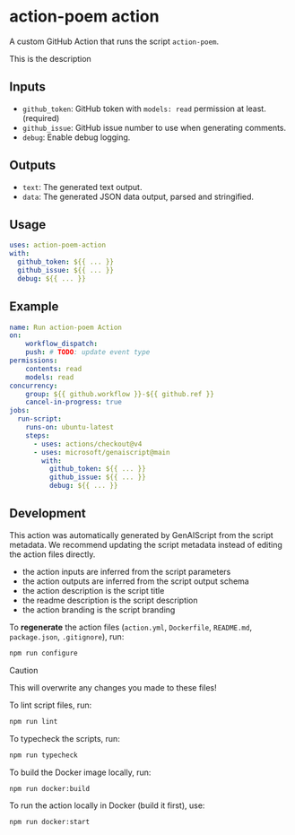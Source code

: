 # action-poem action

A custom GitHub Action that runs the script `action-poem`.

This is the description

## Inputs

- `github_token`: GitHub token with `models: read` permission at least. (required)
- `github_issue`: GitHub issue number to use when generating comments.
- `debug`: Enable debug logging.

## Outputs

- `text`: The generated text output.
- `data`: The generated JSON data output, parsed and stringified.

## Usage

```yaml
uses: action-poem-action
with:
  github_token: ${{ ... }}
  github_issue: ${{ ... }}
  debug: ${{ ... }}
```

## Example

```yaml
name: Run action-poem Action
on:
    workflow_dispatch:
    push: # TODO: update event type
permissions:
    contents: read
    models: read
concurrency:
    group: ${{ github.workflow }}-${{ github.ref }}
    cancel-in-progress: true
jobs:
  run-script:
    runs-on: ubuntu-latest
    steps:
      - uses: actions/checkout@v4
      - uses: microsoft/genaiscript@main
        with:
          github_token: ${{ ... }}
          github_issue: ${{ ... }}
          debug: ${{ ... }}
```

## Development

This action was automatically generated by GenAIScript from the script metadata.
We recommend updating the script metadata instead of editing the action files directly.

- the action inputs are inferred from the script parameters
- the action outputs are inferred from the script output schema
- the action description is the script title
- the readme description is the script description
- the action branding is the script branding

To **regenerate** the action files (`action.yml`, `Dockerfile`, `README.md`, `package.json`, `.gitignore`), run:

```bash
npm run configure
```

> [!CAUTION]
> This will overwrite any changes you made to these files!

To lint script files, run:

```bash
npm run lint
```

To typecheck the scripts, run:
```bash
npm run typecheck
```

To build the Docker image locally, run:
```bash
npm run docker:build
```

To run the action locally in Docker (build it first), use:
```bash
npm run docker:start
```
